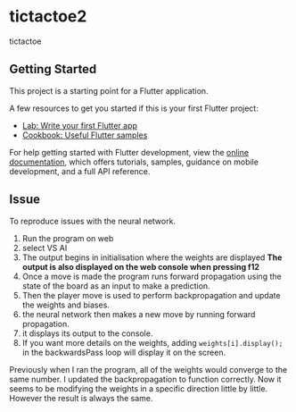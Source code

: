 # tictactoe2

tictactoe

## Getting Started

This project is a starting point for a Flutter application.

A few resources to get you started if this is your first Flutter project:

- [Lab: Write your first Flutter app](https://docs.flutter.dev/get-started/codelab)
- [Cookbook: Useful Flutter samples](https://docs.flutter.dev/cookbook)

For help getting started with Flutter development, view the
[online documentation](https://docs.flutter.dev/), which offers tutorials,
samples, guidance on mobile development, and a full API reference.

## Issue
To reproduce issues with the neural network.
1. Run the program on web
2. select VS AI
3. The output begins in initialisation where the weights are displayed
   **The output is also displayed on the web console when pressing f12**
4. Once a move is made the program runs forward propagation using the state of the board as an input to make a prediction.
5. Then the player move is used to perform backpropagation and update the weights and biases.
6. the neural network then makes a new move by running forward propagation.
7. it displays its output to the console.
8. If you want more details on the weights, adding `weights[i].display();` in the backwardsPass loop will display it on the screen.

Previously when I ran the program, all of the weights would converge to the same number. 
I updated the backpropagation to function correctly. 
Now it seems to be modifying the weights in a specific direction little by little. 
However the result is always the same.
